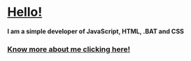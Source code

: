 # [Hello!](https://github.com/drexxdv)
**I am a simple developer of JavaScript, HTML, .BAT and CSS**
### [Know more about me clicking here!](https://github.com/drexxdv/about-me/blob/main/README.md)
